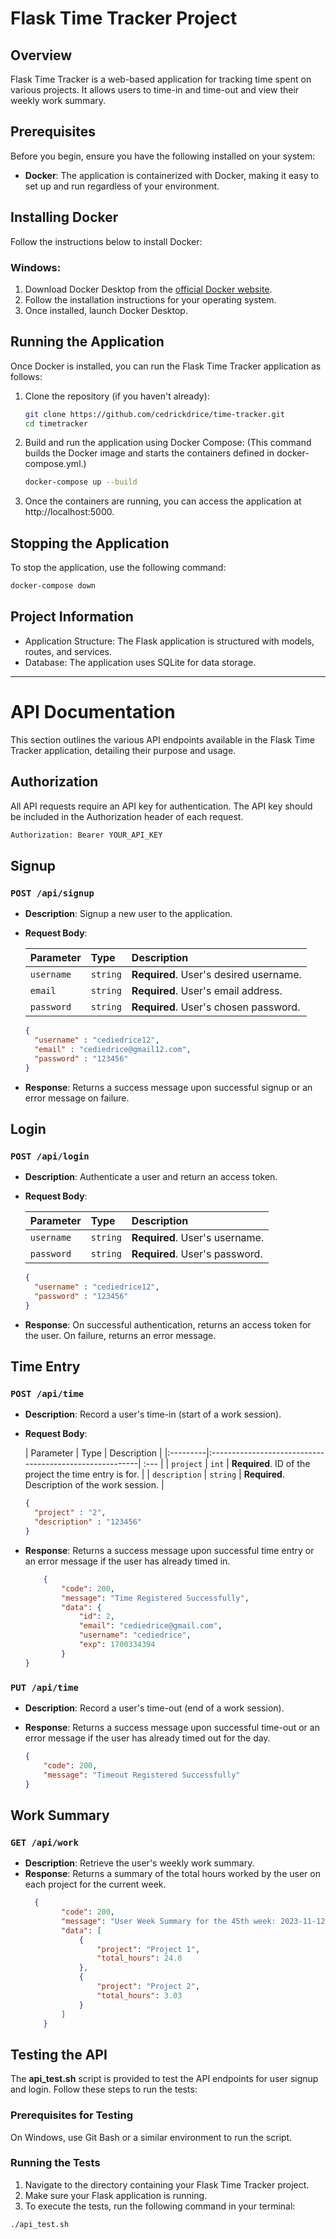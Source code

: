 # Flask Time Tracker Project

## Overview

Flask Time Tracker is a web-based application for tracking time spent on various projects. It allows users to time-in and time-out and view their weekly work summary.

## Prerequisites

Before you begin, ensure you have the following installed on your system:

- **Docker**: The application is containerized with Docker, making it easy to set up and run regardless of your environment.

## Installing Docker

Follow the instructions below to install Docker:

### Windows:

1. Download Docker Desktop from the [official Docker website](https://www.docker.com/products/docker-desktop).
2. Follow the installation instructions for your operating system.
3. Once installed, launch Docker Desktop.

## Running the Application
Once Docker is installed, you can run the Flask Time Tracker application as follows:

1. Clone the repository (if you haven't already):

   ```bash
   git clone https://github.com/cedrickdrice/time-tracker.git
   cd timetracker
   
2. Build and run the application using Docker Compose: (This command builds the Docker image and starts the containers defined in docker-compose.yml.)
    ```bash
   docker-compose up --build
   
3. Once the containers are running, you can access the application at http://localhost:5000.

## Stopping the Application
To stop the application, use the following command:
```bash
docker-compose down
```

## Project Information
- Application Structure: The Flask application is structured with models, routes, and services.
- Database: The application uses SQLite for data storage.

--------------------------------

# API Documentation

This section outlines the various API endpoints available in the Flask Time Tracker application, detailing their purpose and usage.

## Authorization
All API requests require an API key for authentication. The API key should be included in the Authorization header of each request.

```bash
Authorization: Bearer YOUR_API_KEY
```

## Signup

### `POST /api/signup`

* **Description**: Signup a new user to the application.
* **Request Body**:

  | Parameter | Type | Description |
  | :--- | :--- | :--- |
  | `username` | `string` | **Required**. User's desired username. |
  | `email` | `string` | **Required**. User's email address. |
  | `password` | `string` | **Required**. User's chosen password. |
  
  ```json
  {
    "username" : "cediedrice12",
    "email" : "cediedrice@gmail12.com",
    "password" : "123456"
  }
  ```

* **Response**: Returns a success message upon successful signup or an error message on failure.

## Login

### `POST /api/login`

* **Description**: Authenticate a user and return an access token.
* **Request Body**:

  | Parameter | Type | Description |
    | :--- | :--- | :--- |
  | `username` | `string` | **Required**. User's username. |
  | `password` | `string` | **Required**. User's password. |
  ```json
  {
    "username" : "cediedrice12",
    "password" : "123456"
  }
  ```
* **Response**: On successful authentication, returns an access token for the user. On failure, returns an error message.

## Time Entry

### `POST /api/time`

* **Description**: Record a user's time-in (start of a work session).
* **Request Body**:

  | Parameter | Type     | Description                                             |
      |:---------|:--------------------------------------------------------| :--- |
  | `project` | `int`    | **Required**.  ID of the project the time entry is for. |
  | `description` | `string` | **Required**. Description of the work session.          |

  ```json
  {
    "project" : "2",
    "description" : "123456"
  }
  ```

* **Response**: Returns a success message upon successful time entry or an error message if the user has already timed in.

    ```json
        {
            "code": 200,
            "message": "Time Registered Successfully",
            "data": {
                "id": 2,
                "email": "cediedrice@gmail.com",
                "username": "cediedrice",
                "exp": 1700334394
            }
    }
    ```

### `PUT /api/time`

* **Description**: Record a user's time-out (end of a work session).
* **Response**: Returns a success message upon successful time-out or an error message if the user has already timed out for the day.

    ```json
    {
        "code": 200,
        "message": "Timeout Registered Successfully"
    }
    ```    

## Work Summary

### `GET /api/work`

* **Description**: Retrieve the user's weekly work summary.
* **Response**: Returns a summary of the total hours worked by the user on each project for the current week.
    ```json
	  {
		    "code": 200,
		    "message": "User Week Summary for the 45th week: 2023-11-12",
		    "data": [
		        {
		            "project": "Project 1",
		            "total_hours": 24.0
		        },
		        {
		            "project": "Project 2",
		            "total_hours": 3.03
		        }
		    ]
		}
    ```    

## Testing the API
The **api_test.sh** script is provided to test the API endpoints for user signup and login. Follow these steps to run the tests:

### Prerequisites for Testing
On Windows, use Git Bash or a similar environment to run the script.

### Running the Tests
1. Navigate to the directory containing your Flask Time Tracker project.
2. Make sure your Flask application is running.
3. To execute the tests, run the following command in your terminal:
``` bash
./api_test.sh
```